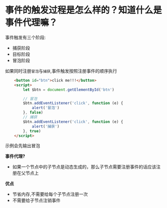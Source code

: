 # 事件的触发过程是怎么样的？知道什么是事件代理嘛？

事件触发有三个阶段:
* 捕获阶段
* 目标阶段
* 冒泡阶段

如果同时注册``冒泡``与``捕获``,事件触发按照注册事件的顺序执行
```html
    <button id="btn">click me!!!</button>
    <script>
        let $btn = document.getElementById('btn')

        // 冒泡
        $btn.addEventListener('click', function (e) {
            alert('冒泡')
        }, false)
        // 捕获
        $btn.addEventListener('click', function (e) {
            alert('捕获')
        }, true)
    </script>
```
示例会先输出冒泡

**事件代理?**
* 如果一个节点中的子节点是动态生成的，那么子节点需要注册事件的话应该注册在父节点上

**优点**
* 节省内存,不需要给每个子节点注册一次
* 不需要给子节点注销事件

<comment/>
<tongji/>
